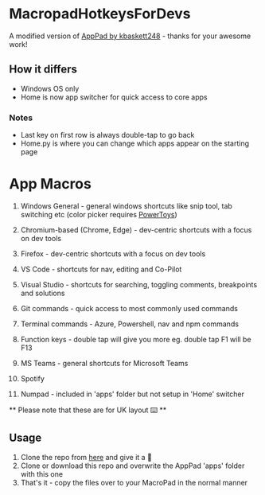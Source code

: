 # MacropadHotkeysForDevs

A modified version of [AppPad by kbaskett248](https://github.com/kbaskett248/adafruit_MacroPad) - thanks for your awesome work!

## How it differs
- Windows OS only
- Home is now app switcher for quick access to core apps

### Notes
- Last key on first row is always double-tap to go back
- Home.py is where you can change which apps appear on the starting page

# App Macros
1. Windows General - general windows shortcuts like snip tool, tab switching etc (color picker requires [PowerToys](https://docs.microsoft.com/en-us/windows/powertoys/))
2. Chromium-based (Chrome, Edge) - dev-centric shortcuts with a focus on dev tools
3. Firefox - dev-centric shortcuts with a focus on dev tools
4. VS Code - shortcuts for nav, editing and Co-Pilot
5. Visual Studio - shortcuts for searching, toggling comments, breakpoints and solutions
6. Git commands - quick access to most commonly used commands
7. Terminal commands - Azure, Powershell, nav and npm commands
8. Function keys - double tap will give you more eg. double tap F1 will be F13
9. MS Teams - general shortcuts for Microsoft Teams 
10. Spotify

11. Numpad - included in 'apps' folder but not setup in 'Home' switcher

** Please note that these are for UK layout ⌨️ **

## Usage
1. Clone the repo from [here](https://github.com/kbaskett248/adafruit_MacroPad) and give it a 🌟
2. Clone or download this repo and overwrite the AppPad 'apps' folder with this one
3. That's it - copy the files over to your MacroPad in the normal manner
